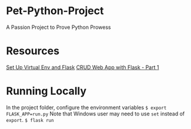 # Pet-Python-Project
A Passion Project to Prove Python Prowess

# Resources
[Set Up Virtual Env and Flask](https://scotch.io/tutorials/getting-started-with-flask-a-python-microframework)
[CRUD Web App with Flask - Part 1](https://scotch.io/tutorials/build-a-crud-web-app-with-python-and-flask-part-one)

# Running Locally
In the project folder, configure the environment variables
`$ export FLASK_APP=run.py` Note that Windows user may need to use `set` instead of `export`.
`$ flask run`
